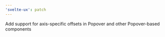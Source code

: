```yaml
---
'svelte-ux': patch
---
```


Add support for axis-specific offsets in Popover and other Popover-based components
